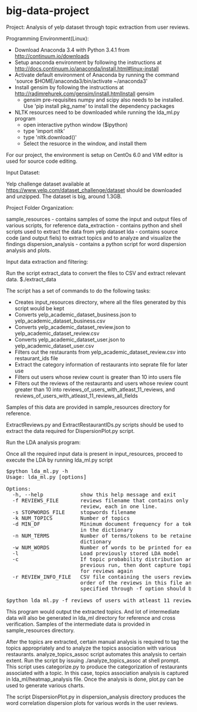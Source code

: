big-data-project
========================

Project: Analysis of yelp dataset through topic extraction from user reviews.

Programming Environment(Linux):
- Download Anaconda 3.4 with Python 3.4.1 from http://continuum.io/downloads
- Setup anaconda environment by following the instructions at http://docs.continuum.io/anaconda/install.html#linux-install
- Activate default environment of Anaconda by running the command 'source $HOME/anaconda3/bin/activate ~/anaconda3'
- Install gensim by following the instructions at http://radimrehurek.com/gensim/install.htmlInstall gensim
    - gensim pre-requisites numpy and scipy also needs to be installed. Use 'pip install pkg_name' to install the dependency packages
- NLTK resources need to be downloaded while running the lda_ml.py program
    - open interactive python window ($ipython)
    - type 'import nltk'
    - type 'nltk.download()'
    - Select the resuorce in the window, and install them

For our project, the environment is setup on CentOs 6.0 and VIM editor is used for source code editing.

Input Dataset:

Yelp challenge dataset available at https://www.yelp.com/dataset_challenge/dataset should be downloaded and unzipped.
The dataset is big, around 1.3GB.

Project Folder Organization:

sample_resources - contains samples of some the input and output files of various scripts, for reference
data_extraction - contains python and shell scripts used to extract the data from yelp dataset
lda - contains source code (and output fiels) to extract topics and to analyze and visualize the findings
dispersion_analysis - contains a python script for word dispersion analysis and plots.

Input data extraction and filtering:

Run the script extract_data to convert the files to CSV and extract relevant data.
$./extract_data

The script has a set of commands to do the following tasks:
- Creates input_resources directory, where all the files generated by this script would be kept
- Converts yelp_academic_dataset_business.json to yelp_academic_dataset_business.csv
- Converts yelp_academic_dataset_review.json to yelp_academic_dataset_review.csv
- Converts yelp_academic_dataset_user.json to yelp_academic_dataset_user.csv
- Filters out the restaurants from yelp_academic_dataset_review.csv into restaurant_ids file
- Extract the category information of restaurants into seprate file for later use
- Filters out users whose review count is greater than 10 into users file
- Filters out the reviews of the restaurants and users whose review count greater than 10 into reviews_of_users_with_atleast_11_reviews, and reviews_of_users_with_atleast_11_reviews_all_fields

Samples of this data are provided in sample_resources directory for reference.

ExtractReviews.py and ExtractRestaurantIDs.py scripts should be used to extract the data required for DispersionPlot.py script.

Run the LDA analysis program:

Once all the required input data is present in input_resources, proceed to execute the LDA by running lda_ml.py script
<pre>
$python lda_ml.py -h
Usage: lda_ml.py [options]

Options:
  -h, --help            show this help message and exit
  -f REVIEWS_FILE       reviews filename that contains only text of the
                        review, each in one line.
  -s STOPWORDS_FILE     stopwords filename
  -k NUM_TOPICS         Number of topics
  -d MIN_DF             Minimum document frequency for a token to be included
                        in the dictionary
  -n NUM_TERMS          Number of terms/tokens to be retained in the
                        dictionary
  -w NUM_WORDS          Number of words to be printed for each topic
  -l                    Load previously stored LDA model
  -c                    If topic probability distribution are available from
                        previous run, then dont capture topic distribution
                        for reviews again
  -r REVIEW_INFO_FILE   CSV file containing the users review information. The
                        order of the reviews in this file and the file
                        specified through -f option should be same.

$python lda_ml.py -f reviews_of_users_with_atleast_11_reviews -l -k 15 -w 50 -c -r reviews_of_users_with_atleast_11_reviews_all_fields
</pre>

This program would output the extracted topics. And lot of intermediate data will also be generated in lda_ml directory for reference and cross verification. Samples of the intermediate data is provided in sample_resources directory.

After the topics are extracted, certain manual analysis is required to tag the topics appropriately and to analyze the topics association with various restaurants.
analyze_topics_assoc script automates this analysis to certain extent. Run the script by issuing ./analyze_topics_assoc at shell prompt. This script uses categorize.py to produce the categorization of restaurants associated with a topic. In this case, topics association analysis is captured in lda_ml/heatmap_analysis file. Once the analysis is done, plot.py can be used to generate various charts.

The script DispersionPlot.py in dispersion_analysis directory produces the word correlation dispersion plots for various words in the user reviews.
